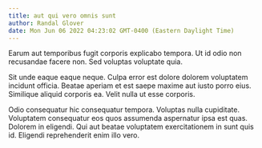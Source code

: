 ```yaml
---
title: aut qui vero omnis sunt
author: Randal Glover
date: Mon Jun 06 2022 04:23:02 GMT-0400 (Eastern Daylight Time)
---
```

Earum aut temporibus fugit corporis explicabo tempora. Ut id odio non recusandae facere non. Sed voluptas voluptate quia.

 Sit unde eaque eaque neque. Culpa error est dolore dolorem voluptatem incidunt officia. Beatae aperiam et est saepe maxime aut iusto porro eius. Similique aliquid corporis ea. Velit nulla ut esse corporis.

 Odio consequatur hic consequatur tempora. Voluptas nulla cupiditate. Voluptatem consequatur eos quos assumenda aspernatur ipsa est quas. Dolorem in eligendi. Qui aut beatae voluptatem exercitationem in sunt quis id. Eligendi reprehenderit enim illo vero.